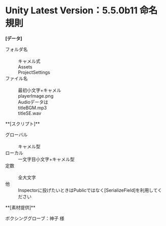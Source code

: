 Unity Latest Version：5.5.0b11
命名規則  
========
**[データ]**
<dl>
    <dt>フォルダ名</dt>
    <dd>キャメル式</dd>
    <dd>Assets</dd>
    <dd>ProjectSettings</dd>
    <dt>ファイル名</dt>
    <dd>最初小文字+キャメル</dd>
    <dd>playerImage.png</dd>
    <dd>Audioデータは</dd>
    <dd>titleBGM.mp3</dd>
    <dd>titleSE.wav</dd>
</dl>
**[スクリプト]**
<dl>
    <dt>グローバル</dt>
    <dd>キャメル型</dd>
    <dt>ローカル</dt>
    <dd>一文字目小文字+キャメル型</dd>
    <dt>定数</dt>
    <dd>全大文字</dd>
    <dt>他</dt>
    <dd>Inspectorに投げたいときはPublicではなく[SerializeField]を利用してください</dd>
</dl>
**[素材提供]**
<dl>
    <dt>ボクシンググローブ：神子 様</dt>
</dl>
